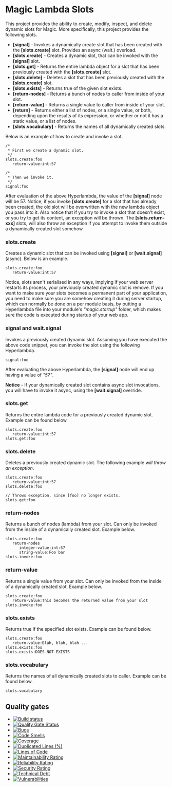 
# Magic Lambda Slots

This project provides the ability to create, modify, inspect, and delete dynamic slots for Magic. More specifically,
this project provides the following slots.

* __[signal]__ - Invokes a dynamically create slot that has been created with the __[slots.create]__ slot. Provides an async (wait.) overload.
* __[slots.create]__ - Creates a dynamic slot, that can be invoked with the __[signal]__ slot.
* __[slots.get]__ - Returns the entire lambda object for a slot that has been previously created with the __[slots.create]__ slot.
* __[slots.delete]__ - Deletes a slot that has been previously created with the __[slots.create]__ slot.
* __[slots.exists]__ - Returns true of the given slot exists.
* __[return-nodes]__ - Returns a bunch of nodes to caller from inside of your slot.
* __[return-value]__ - Returns a single value to caller from inside of your slot.
* __[return]__ - Returns either a list of nodes, or a single value, or both, depending upon the results of its expression,
or whether or not it has a static value, or a list of nodes.
* __[slots.vocabulary]__ - Returns the names of all dynamically created slots.

Below is an example of how to create and invoke a slot.

```
/*
 * First we create a dynamic slot.
 */
slots.create:foo
   return-value:int:57

/*
 * Then we invoke it.
 */
signal:foo
```

After evaluation of the above Hyperlambda, the value of the __[signal]__ node will be 57. Notice, if you
invoke __[slots.create]__ for a slot that has already been created, the old slot will be overwritten with the
new lambda object you pass into it. Also notice that if you try to invoke a slot that doesn't exist, or you try
to get its content, an exception will be thrown. The __[slots.return-xxx]__ slots, will also throw an exception if you
attempt to invoke them outside a dynamically created slot somehow.

### slots.create

Creates a dynamic slot that can be invoked using **[signal]** or **[wait.signal]** (async). Below is an example.

```
slots.create:foo
   return-value:int:57
```

Notice, slots aren't serialised in any ways, implying if your web server restarts its process, your previously created
dynamic slot is remove. If you want to make sure your slots becomes a permanent part of your application, you need to
make sure you are somehow creating it during server startup, which can normally be done on a per module basis, by putting
a Hyperlambda file into your module's _"magic.startup"_ folder, which makes sure the code is executed during startup
of your web app.

### signal and wait.signal

Invokes a previously created dynamic slot. Assuming you have executed the above code snippet, you can invoke the slot using
the following Hyperlambda.

```
signal:foo
```

After evaluating the above Hyperlambda, the **[signal]** node will end up having a value of _"57"_.

**Notice** - If your dynamically created slot contains async slot invocations, you will have to invoke
it async, using the **[wait.signal]** override.

### slots.get

Returns the entire lambda code for a previously created dynamic slot. Example can be found below.

```
slots.create:foo
   return-value:int:57
slots.get:foo
```

### slots.delete

Deletes a previously created dynamic slot. The following example _will throw an exception_.

```
slots.create:foo
   return-value:int:57
slots.delete:foo

// Throws exception, since [foo] no longer exists.
slots.get:foo
```

### return-nodes

Returns a bunch of nodes (lambda) from your slot. Can only be invoked from the inside of
a dynamically created slot. Example below.

```
slots.create:foo
   return-nodes
      integer-value:int:57
      string-value:Foo bar
slots.invoke:foo
```

### return-value

Returns a single value from your slot. Can only be invoked from the inside of
a dynamically created slot. Example below.

```
slots.create:foo
   return-value:This becomes the returned value from your slot
slots.invoke:foo
```

### slots.exists

Returns true if the specified slot exists. Example can be found below.

```
slots.create:foo
   return-value:Blah, blah, blah ...
slots.exists:foo
slots.exists:DOES-NOT-EXISTS
```

### slots.vocabulary

Returns the names of all dynamically created slots to caller. Example can be
found below.

```
slots.vocabulary
```

## Quality gates

- [![Build status](https://travis-ci.com/polterguy/magic.lambda.slots.svg?master)](https://travis-ci.com/polterguy/magic.lambda.slots)
- [![Quality Gate Status](https://sonarcloud.io/api/project_badges/measure?project=polterguy_magic.lambda.slots&metric=alert_status)](https://sonarcloud.io/dashboard?id=polterguy_magic.lambda.slots)
- [![Bugs](https://sonarcloud.io/api/project_badges/measure?project=polterguy_magic.lambda.slots&metric=bugs)](https://sonarcloud.io/dashboard?id=polterguy_magic.lambda.slots)
- [![Code Smells](https://sonarcloud.io/api/project_badges/measure?project=polterguy_magic.lambda.slots&metric=code_smells)](https://sonarcloud.io/dashboard?id=polterguy_magic.lambda.slots)
- [![Coverage](https://sonarcloud.io/api/project_badges/measure?project=polterguy_magic.lambda.slots&metric=coverage)](https://sonarcloud.io/dashboard?id=polterguy_magic.lambda.slots)
- [![Duplicated Lines (%)](https://sonarcloud.io/api/project_badges/measure?project=polterguy_magic.lambda.slots&metric=duplicated_lines_density)](https://sonarcloud.io/dashboard?id=polterguy_magic.lambda.slots)
- [![Lines of Code](https://sonarcloud.io/api/project_badges/measure?project=polterguy_magic.lambda.slots&metric=ncloc)](https://sonarcloud.io/dashboard?id=polterguy_magic.lambda.slots)
- [![Maintainability Rating](https://sonarcloud.io/api/project_badges/measure?project=polterguy_magic.lambda.slots&metric=sqale_rating)](https://sonarcloud.io/dashboard?id=polterguy_magic.lambda.slots)
- [![Reliability Rating](https://sonarcloud.io/api/project_badges/measure?project=polterguy_magic.lambda.slots&metric=reliability_rating)](https://sonarcloud.io/dashboard?id=polterguy_magic.lambda.slots)
- [![Security Rating](https://sonarcloud.io/api/project_badges/measure?project=polterguy_magic.lambda.slots&metric=security_rating)](https://sonarcloud.io/dashboard?id=polterguy_magic.lambda.slots)
- [![Technical Debt](https://sonarcloud.io/api/project_badges/measure?project=polterguy_magic.lambda.slots&metric=sqale_index)](https://sonarcloud.io/dashboard?id=polterguy_magic.lambda.slots)
- [![Vulnerabilities](https://sonarcloud.io/api/project_badges/measure?project=polterguy_magic.lambda.slots&metric=vulnerabilities)](https://sonarcloud.io/dashboard?id=polterguy_magic.lambda.slots)

